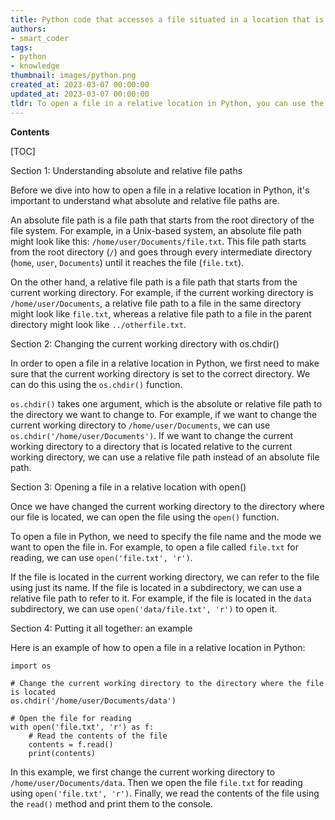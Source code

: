 ```yaml
---
title: Python code that accesses a file situated in a location that is relative
authors:
- smart_coder
tags:
- python
- knowledge
thumbnail: images/python.png
created_at: 2023-03-07 00:00:00
updated_at: 2023-03-07 00:00:00
tldr: To open a file in a relative location in Python, you can use the `./` notation to specify a relative path from the current working directory.
---
```


**Contents**

[TOC]

Section 1: Understanding absolute and relative file paths

Before we dive into how to open a file in a relative location in Python, it's important to understand what absolute and relative file paths are.

An absolute file path is a file path that starts from the root directory of the file system. For example, in a Unix-based system, an absolute file path might look like this: `/home/user/Documents/file.txt`. This file path starts from the root directory (`/`) and goes through every intermediate directory (`home`, `user`, `Documents`) until it reaches the file (`file.txt`).

On the other hand, a relative file path is a file path that starts from the current working directory. For example, if the current working directory is `/home/user/Documents`, a relative file path to a file in the same directory might look like `file.txt`, whereas a relative file path to a file in the parent directory might look like `../otherfile.txt`.

Section 2: Changing the current working directory with os.chdir()

In order to open a file in a relative location in Python, we first need to make sure that the current working directory is set to the correct directory. We can do this using the `os.chdir()` function.

`os.chdir()` takes one argument, which is the absolute or relative file path to the directory we want to change to. For example, if we want to change the current working directory to `/home/user/Documents`, we can use `os.chdir('/home/user/Documents')`. If we want to change the current working directory to a directory that is located relative to the current working directory, we can use a relative file path instead of an absolute file path.

Section 3: Opening a file in a relative location with open()

Once we have changed the current working directory to the directory where our file is located, we can open the file using the `open()` function. 

To open a file in Python, we need to specify the file name and the mode we want to open the file in. For example, to open a file called `file.txt` for reading, we can use `open('file.txt', 'r')`. 

If the file is located in the current working directory, we can refer to the file using just its name. If the file is located in a subdirectory, we can use a relative file path to refer to it. For example, if the file is located in the `data` subdirectory, we can use `open('data/file.txt', 'r')` to open it.

Section 4: Putting it all together: an example

Here is an example of how to open a file in a relative location in Python:

```
import os

# Change the current working directory to the directory where the file is located
os.chdir('/home/user/Documents/data')

# Open the file for reading
with open('file.txt', 'r') as f:
    # Read the contents of the file
    contents = f.read()
    print(contents)
```

In this example, we first change the current working directory to `/home/user/Documents/data`. Then we open the file `file.txt` for reading using `open('file.txt', 'r')`. Finally, we read the contents of the file using the `read()` method and print them to the console.
